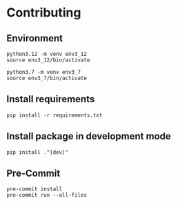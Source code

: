 # Contributing

## Environment

```shell
python3.12 -m venv env3_12
source env3_12/bin/activate
```

```shell
python3.7 -m venv env3_7
source env3_7/bin/activate
```

## Install requirements

```shell
pip install -r requirements.txt
```

## Install package in development mode

```shell
pip install ."[dev]"
```

## Pre-Commit

```shell
pre-commit install
pre-commit run --all-files
```
